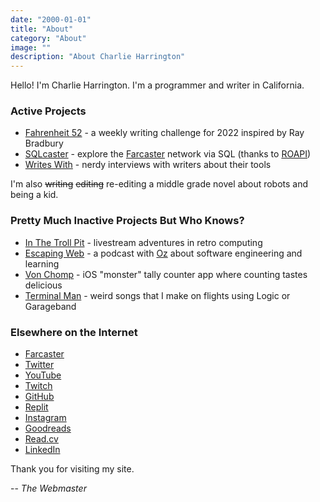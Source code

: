 ```yaml
---
date: "2000-01-01"
title: "About"
category: "About"
image: ""
description: "About Charlie Harrington"
---
```


Hello! I'm Charlie Harrington. I'm a programmer and writer in California.

### Active Projects

* [Fahrenheit 52](https://f52.charlieharrington.com) - a weekly writing challenge for 2022 inspired by Ray Bradbury
* [SQLcaster](https://sqlcaster.xyz) - explore the [Farcaster](https://farcaster.xyz) network via SQL (thanks to [ROAPI](https://roapi.github.io/docs))
* [Writes With](https://writeswith.com) - nerdy interviews with writers about their tools

I'm also ~~writing~~ ~~editing~~ re-editing a middle grade novel about robots and being a kid.

### Pretty Much Inactive Projects But Who Knows?

* [In The Troll Pit](https://ittp.charlieharrington.com) - livestream adventures in retro computing
* [Escaping Web](https://escapingweb.github.io) - a podcast with [Oz](https://twitter.com/oznova_) about software engineering and learning
* [Von Chomp](https://apps.apple.com/us/app/von-chomp/id1211087343?mt=8) - iOS "monster" tally counter app where counting tastes delicious
* [Terminal Man](/relay) - weird songs that I make on flights using Logic or Garageband

### Elsewhere on the Internet

* [Farcaster](https://searchcaster.xyz/search?username=whatrocks)
* [Twitter](https://twitter.com/whatrocks)
* [YouTube](https://www.youtube.com/@whatrocks)
* [Twitch](https://twitch.tv/what_rocks)
* [GitHub](https://github.com/whatrocks)
* [Replit](https://replit.com/@whatrocks)
* [Instagram](https://instagram.com/whatrocks)
* [Goodreads](https://www.goodreads.com/whatrocks)
* [Read.cv](https://read.cv/whatrocks)
* [LinkedIn](https://www.linkedin.com/in/charlieharrington)

Thank you for visiting my site.

-- *The Webmaster*
